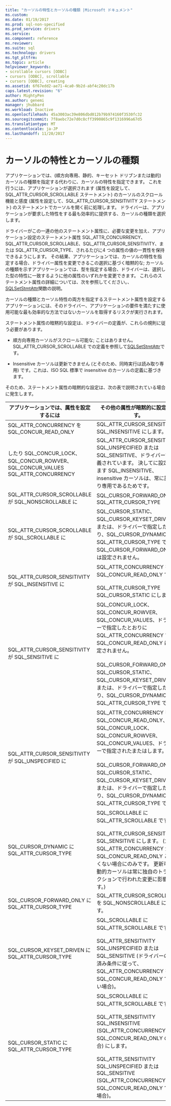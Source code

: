 ```yaml
---
title: "カーソルの特性とカーソルの種類 |Microsoft ドキュメント"
ms.custom: 
ms.date: 01/19/2017
ms.prod: sql-non-specified
ms.prod_service: drivers
ms.service: 
ms.component: reference
ms.reviewer: 
ms.suite: sql
ms.technology: drivers
ms.tgt_pltfrm: 
ms.topic: article
helpviewer_keywords:
- scrollable cursors [ODBC]
- cursors [ODBC], scrollable
- cursors [ODBC], creating
ms.assetid: 6f67edd2-ae71-4ca0-9b2d-abf4c20dc17b
caps.latest.revision: "6"
author: MightyPen
ms.author: genemi
manager: jhubbard
ms.workload: Inactive
ms.openlocfilehash: 45a3003ac39e806dbd012b79b974160f3530fc32
ms.sourcegitcommit: 7f8aebc72e7d0c8cff3990865c9f1316996a67d5
ms.translationtype: MT
ms.contentlocale: ja-JP
ms.lasthandoff: 11/20/2017
---
```

# <a name="cursor-characteristics-and-cursor-type"></a>カーソルの特性とカーソルの種類
アプリケーションでは、(順方向専用、静的、キーセット ドリブンまたは動的) カーソルの種類を指定する代わりに、カーソルの特性を指定できます。 これを行うには、アプリケーションが選択されます (属性を設定して、SQL_ATTR_CURSOR_SCROLLABLE ステートメント) のカーソルのスクロール機能と感度 (属性を設定して、SQL_ATTR_CURSOR_SENSITIVITY ステートメント) のステートメントでカーソルを開く前に処理します。 ドライバーは、アプリケーションが要求した特性をする最も効率的に提供する、カーソルの種類を選択します。  
  
 ドライバーがこの一連の他のステートメント属性に、必要な変更を加え、アプリケーション設定のステートメント属性 SQL_ATTR_CONCURRENCY、SQL_ATTR_CURSOR_SCROLLABLE、SQL_ATTR_CURSOR_SENSITIVITY、または SQL_ATTR_CURSOR_TYPE、されるたびに4 つの属性の値の一貫性を保持できるようにします。 その結果、アプリケーションでは、カーソルの特性を指定する場合、ドライバー属性を変更できるこの選択に基づく暗黙的な; カーソルの種類を示すアプリケーションでは、型を指定する場合、ドライバーは、選択した型の特性に一致するように他の属性のいずれかを変更できます。 これらのステートメント属性の詳細については、次を参照してください。、 [SQLSetStmtAttr](../../../odbc/reference/syntax/sqlsetstmtattr-function.md)関数の説明。  
  
 カーソルの種類とカーソル特性の両方を指定するステートメント属性を設定するアプリケーションには、そのドライバー、アプリケーションの要件を満たすに使用可能な最も効率的な方法ではないカーソルを取得するリスクが実行されます。  
  
 ステートメント属性の暗黙的な設定は、ドライバーの定義が、これらの規則に従う必要があります。  
  
-   順方向専用カーソルがスクロール可能な; ことはありません。SQL_ATTR_CURSOR_SCROLLABLE での定義を参照して[SQLSetStmtAttr](../../../odbc/reference/syntax/sqlsetstmtattr-function.md)です。  
  
-   Insensitive カーソルは更新できません (とそのため、同時実行は読み取り専用) です。これは、ISO SQL 標準で insensitive のカーソルの定義に基づきます。  
  
 そのため、ステートメント属性の暗黙的な設定は、次の表で説明されている場合に発生します。  
  
|アプリケーションでは、属性を設定するには|その他の属性が暗黙的に設定します。|  
|-----------------------------------|-------------------------------------|  
|SQL_ATTR_CONCURRENCY を SQL_CONCUR_READ_ONLY|SQL_ATTR_CURSOR_SENSITIVITY SQL_INSENSITIVE にします。|  
|したり SQL_CONCUR_LOCK、SQL_CONCUR_ROWVER、SQL_CONCUR_VALUES SQL_ATTR_CONCURRENCY|SQL_ATTR_CURSOR_SENSITIVITY SQL_UNSPECIFIED または SQL_SENSITIVE、ドライバーで定義されています。 決してに設定できます SQL_INSENSITIVE、insensitive カーソルは、常に読み取り専用であるためです。|  
|SQL_ATTR_CURSOR_SCROLLABLE が SQL_NONSCROLLABLE に|SQL_CURSOR_FORWARD_ONLY に SQL_ATTR_CURSOR_TYPE|  
|SQL_ATTR_CURSOR_SCROLLABLE が SQL_SCROLLABLE に|SQL_CURSOR_STATIC、SQL_CURSOR_KEYSET_DRIVEN、または、ドライバーで指定したとおり、SQL_CURSOR_DYNAMIC SQL_ATTR_CURSOR_TYPE です。 SQL_CURSOR_FORWARD_ONLY には設定されません。|  
|SQL_ATTR_CURSOR_SENSITIVITY が SQL_INSENSITIVE に|SQL_ATTR_CONCURRENCY を SQL_CONCUR_READ_ONLY です。<br /><br /> SQL_ATTR_CURSOR_TYPE SQL_CURSOR_STATIC にします。|  
|SQL_ATTR_CURSOR_SENSITIVITY が SQL_SENSITIVE に|SQL_CONCUR_LOCK、SQL_CONCUR_ROWVER、SQL_CONCUR_VALUES、ドライバーで指定したとおりに SQL_ATTR_CONCURRENCY です。 SQL_CONCUR_READ_ONLY には設定されません。<br /><br /> SQL_CURSOR_FORWARD_ONLY、SQL_CURSOR_STATIC、SQL_CURSOR_KEYSET_DRIVEN、または、ドライバーで指定したとおり、SQL_CURSOR_DYNAMIC SQL_ATTR_CURSOR_TYPE です。|  
|SQL_ATTR_CURSOR_SENSITIVITY が SQL_UNSPECIFIED に|SQL_ATTR_CONCURRENCY を SQL_CONCUR_READ_ONLY、SQL_CONCUR_LOCK、SQL_CONCUR_ROWVER、SQL_CONCUR_VALUES、ドライバーで指定されたまたはします。<br /><br /> SQL_CURSOR_FORWARD_ONLY、SQL_CURSOR_STATIC、SQL_CURSOR_KEYSET_DRIVEN、または、ドライバーで指定したとおり、SQL_CURSOR_DYNAMIC SQL_ATTR_CURSOR_TYPE です。|  
|SQL_CURSOR_DYNAMIC に SQL_ATTR_CURSOR_TYPE|SQL_SCROLLABLE に SQL_ATTR_SCROLLABLE です。<br /><br /> SQL_ATTR_CURSOR_SENSITIVITY SQL_SENSITIVE にします。 (ただし SQL_ATTR_CONCURRENCY が SQL_CONCUR_READ_ONLY と等しくない場合にのみです。 更新可能な動的カーソルは常に独自のトランザクションで行われた変更に影響します。)|  
|SQL_CURSOR_FORWARD_ONLY に SQL_ATTR_CURSOR_TYPE|SQL_ATTR_CURSOR_SCROLLABLE を SQL_NONSCROLLABLE にします。|  
|SQL_CURSOR_KEYSET_DRIVEN に SQL_ATTR_CURSOR_TYPE|SQL_SCROLLABLE に SQL_ATTR_SCROLLABLE です。<br /><br /> SQL_ATTR_SENSITIVITY SQL_UNSPECIFIED または SQL_SENSITIVE (ドライバーの定義済み条件に従って、SQL_ATTR_CONCURRENCY を SQL_CONCUR_READ_ONLY ではない場合)。|  
|SQL_CURSOR_STATIC に SQL_ATTR_CURSOR_TYPE|SQL_SCROLLABLE に SQL_ATTR_SCROLLABLE です。<br /><br /> SQL_ATTR_SENSITIVITY SQL_INSENSITIVE (SQL_ATTR_CONCURRENCY が SQL_CONCUR_READ_ONLY の場合) にします。<br /><br /> SQL_ATTR_SENSITIVITY SQL_UNSPECIFIED または SQL_SENSITIVE (SQL_ATTR_CONCURRENCY が SQL_CONCUR_READ_ONLY でない場合)。|
